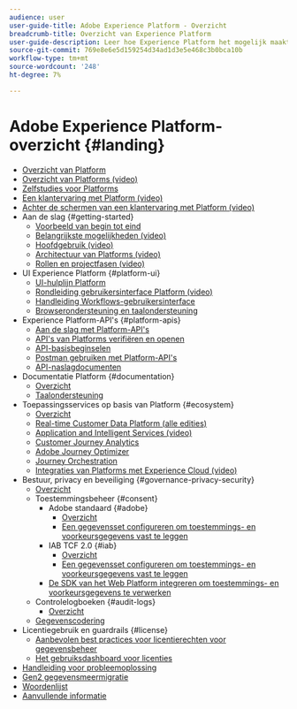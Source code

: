 ```yaml
---
audience: user
user-guide-title: Adobe Experience Platform - Overzicht
breadcrumb-title: Overzicht van Experience Platform
user-guide-description: Leer hoe Experience Platform het mogelijk maakt om persoonlijke ervaringen in real-time aan uw klanten te leveren.
source-git-commit: 769e8e6e5d159254d34ad1d3e5e468c3b0bca10b
workflow-type: tm+mt
source-wordcount: '248'
ht-degree: 7%

---
```



# Adobe Experience Platform-overzicht {#landing}

* [Overzicht van Platform](home.md)
* [Overzicht van Platforms (video)](video/platform-overview.md)
* [Zelfstudies voor Platforms](https://experienceleague.adobe.com/docs/platform-learn/tutorials/overview.html)
* [Een klantervaring met Platform (video)](video/customer-experience.md)
* [Achter de schermen van een klantervaring met Platform (video)](video/customer-experience-bts.md)
* Aan de slag {#getting-started}
   * [Voorbeeld van begin tot eind](end-to-end-tutorial.md)
   * [Belangrijkste mogelijkheden (video)](video/key-capabilities.md)
   * [Hoofdgebruik (video)](video/platform-use-cases.md)
   * [Architectuur van Platforms (video)](video/platform-architecture.md)
   * [Rollen en projectfasen (video)](video/roles-project-phases.md)
* UI Experience Platform {#platform-ui}
   * [UI-hulplijn Platform](ui-guide.md)
   * [Rondleiding gebruikersinterface Platform (video)](video/platform-ui.md)
   * [Handleiding Workflows-gebruikersinterface](workflows.md)
   * [Browserondersteuning en taalondersteuning](browser-language-support.md)
* Experience Platform-API&#39;s {#platform-apis}
   * [Aan de slag met Platform-API&#39;s](api-guide.md)
   * [API&#39;s van Platforms verifiëren en openen](api-authentication.md)
   * [API-basisbeginselen](api-fundamentals.md)
   * [Postman gebruiken met Platform-API&#39;s](postman.md)
   * [API-naslagdocumenten](https://www.adobe.com/go/platform-api-reference-en)
* Documentatie Platform {#documentation}
   * [Overzicht](documentation/overview.md)
   * [Taalondersteuning](documentation/language-support.md)
* Toepassingsservices op basis van Platform {#ecosystem}
   * [Overzicht](application-services.md)
   * [Real-time Customer Data Platform (alle edities)](https://experienceleague.adobe.com/docs/real-time-customer-data-platform.html)
   * [Application and Intelligent Services (video)](video/application-intelligent-services.md)
   * [Customer Journey Analytics](https://experienceleague.adobe.com/docs/customer-journey-analytics.html)
   * [Adobe Journey Optimizer](https://experienceleague.adobe.com/docs/journey-optimizer.html)
   * [Journey Orchestration](https://experienceleague.adobe.com/docs/journey-orchestration.html)
   * [Integraties van Platforms met Experience Cloud (video)](video/experience-cloud-integrations.md)
* Bestuur, privacy en beveiliging {#governance-privacy-security}
   * [Overzicht](./governance-privacy-security/overview.md)
   * Toestemmingsbeheer {#consent}
      * Adobe standaard {#adobe}
         * [Overzicht](./governance-privacy-security/consent/adobe/overview.md)
         * [Een gegevensset configureren om toestemmings- en voorkeursgegevens vast te leggen](./governance-privacy-security/consent/adobe/dataset.md)
      * IAB TCF 2.0 {#iab}
         * [Overzicht](./governance-privacy-security/consent/iab/overview.md)
         * [Een gegevensset configureren om toestemmings- en voorkeursgegevens vast te leggen](./governance-privacy-security/consent/iab/dataset.md)
      * [De SDK van het Web Platform integreren om toestemmings- en voorkeursgegevens te verwerken](./governance-privacy-security/consent/sdk.md)
   * Controlelogboeken {#audit-logs}
      * [Overzicht](./governance-privacy-security/audit-logs/overview.md)
   * [Gegevenscodering](./governance-privacy-security/encryption.md)
* Licentiegebruik en guardrails {#license}
   * [Aanbevolen best practices voor licentierechten voor gegevensbeheer](./license-usage-and-guardrails/data-management-best-practices.md)
   * [Het gebruiksdashboard voor licenties](./license-usage-and-guardrails/license-usage-dashboard.md)
* [Handleiding voor probleemoplossing](troubleshooting.md)
* [Gen2 gegevensmeermigratie](adls2-gen2-migration.md)
* [Woordenlijst](glossary.md)
* [Aanvullende informatie](https://www.adobe.com/go/platform-release-notes-en)
